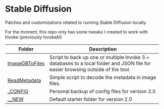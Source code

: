 # Stable Diffusion
Patches and customizations related to running Stable Diffusion locally.

For the moment, this repo only has some tweaks I created to work with  Invoke (previously InvokeAI)

| Folder                                                       | Description                                                  |
| ------------------------------------------------------------ | ------------------------------------------------------------ |
| [ImageDBToFiles](https://github.com/SkyrimLL/StableDiffusion/tree/main/InvokeAI/ImageDBToFiles) | Script to back up one or multiple Invoke 3.+ databases to a local folder and JSON file for easier browsing outside of the tool. |
| [ReadMetadata](https://github.com/SkyrimLL/StableDiffusion/tree/main/InvokeAI/ReadMetadata) | Simple script to decode the metadata in image files.         |
| [_CONFIG](https://github.com/SkyrimLL/StableDiffusion/tree/main/InvokeAI/_CONFIG) | Personal backup of config files for version 2.0              |
| [__NEW](https://github.com/SkyrimLL/StableDiffusion/tree/main/InvokeAI/__NEW) | Default starter folder for version 2.0                       |



### 
